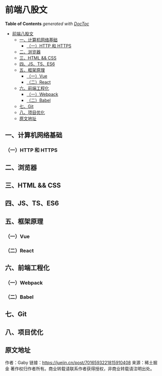 <!-- START doctoc generated TOC please keep comment here to allow auto update -->
<!-- DON'T EDIT THIS SECTION, INSTEAD RE-RUN doctoc TO UPDATE -->

# 前端八股文

**Table of Contents** _generated with [DocToc](https://github.com/thlorenz/doctoc)_

- [前端八股文](#前端八股文)
  - [一、计算机网络基础](#一计算机网络基础)
    - [（一）HTTP 和 HTTPS](#一http-和-https)
  - [二、浏览器](#二浏览器)
  - [三、HTML && CSS](#三html--css)
  - [四、JS、TS、ES6](#四jstses6)
  - [五、框架原理](#五框架原理)
    - [（一）Vue](#一vue)
    - [（二）React](#二react)
  - [六、前端工程化](#六前端工程化)
    - [（一）Webpack](#一webpack)
    - [（二）Babel](#二babel)
  - [七、Git](#七git)
  - [八、项目优化](#八项目优化)
  - [原文地址](#原文地址)

<!-- END doctoc generated TOC please keep comment here to allow auto update -->

## 一、计算机网络基础

### （一）HTTP 和 HTTPS

## 二、浏览器

## 三、HTML && CSS

## 四、JS、TS、ES6

## 五、框架原理

### （一）Vue

### （二）React

## 六、前端工程化

### （一）Webpack

### （二）Babel

## 七、Git

## 八、项目优化

## 原文地址

作者：Gaby
链接：https://juejin.cn/post/7016593221815910408
来源：稀土掘金
著作权归作者所有。商业转载请联系作者获得授权，非商业转载请注明出处。
